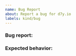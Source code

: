 ```yaml
---
name: Bug Report
about: Report a bug for d7y.io
labels: kind/bug
---
```


### Bug report:

<!-- Please describe what is actually happening -->

### Expected behavior:

<!-- Please describe what you expect to happen -->

